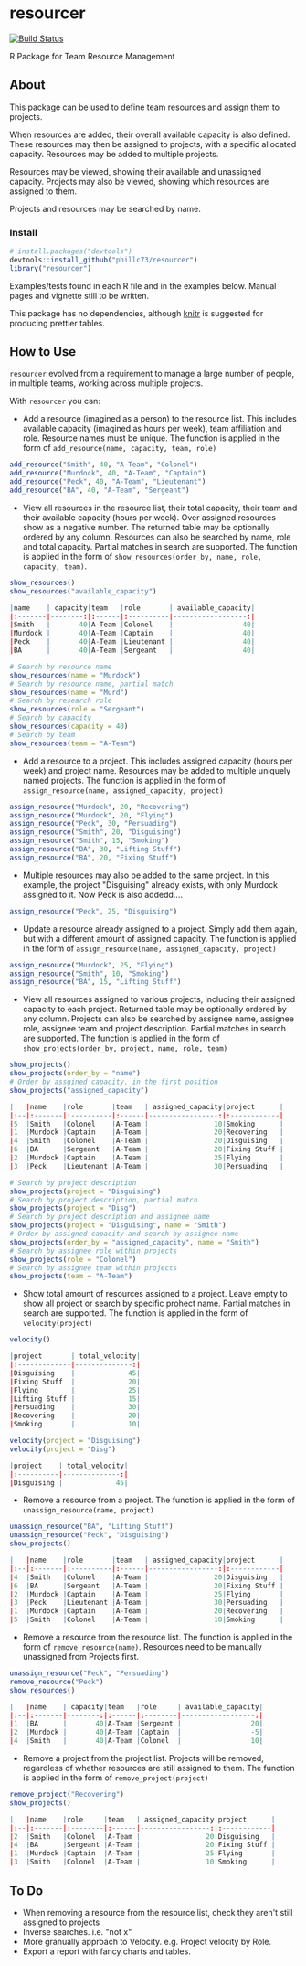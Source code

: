 # resourcer

[![Build Status](https://travis-ci.org/phillc73/resourcer.svg?branch=master)](https://travis-ci.org/phillc73/resourcer)

R Package for Team Resource Management


## About

This package can be used to define team resources and assign them to projects. 

When resources are added, their overall available capacity is also defined. These resources may then be assigned to projects, with a specific allocated capacity. Resources may be added to multiple projects.

Resources may be viewed, showing their available and unassigned capacity. Projects may also be viewed, showing which resources are assigned to them.

Projects and resources may be searched by name.


### Install

```r
# install.packages("devtools")
devtools::install_github("phillc73/resourcer")
library("resourcer")
```

Examples/tests found in each R file and in the examples below. Manual pages and vignette still to be written.

This package has no dependencies, although [knitr](https://yihui.name/knitr/) is suggested for producing prettier tables.


## How to Use

`resourcer` evolved from a requirement to manage a large number of people, in multiple teams, working across multiple projects.

With `resourcer` you can:

* Add a resource (imagined as a person) to the resource list. This includes available capacity (imagined as hours per week), team affiliation and role. Resource names must be unique. The function is applied in the form of `add_resource(name, capacity, team, role)`

```r
add_resource("Smith", 40, "A-Team", "Colonel")
add_resource("Murdock", 40, "A-Team", "Captain")
add_resource("Peck", 40, "A-Team", "Lieutenant")
add_resource("BA", 40, "A-Team", "Sergeant")
```

* View all resources in the resource list, their total capacity, their team and their available capacity (hours per week). Over assigned resources show as a negative number. The returned table may be optionally ordered by any column. Resources can also be searched by name, role and total capacity. Partial matches in search are supported. The function is applied in the form of `show_resources(order_by, name, role, capacity, team)`. 

```r
show_resources()
show_resources("available_capacity")

|name    | capacity|team   |role       | available_capacity|
|:-------|--------:|:------|:----------|------------------:|
|Smith   |       40|A-Team |Colonel    |                 40|
|Murdock |       40|A-Team |Captain    |                 40|
|Peck    |       40|A-Team |Lieutenant |                 40|
|BA      |       40|A-Team |Sergeant   |                 40|

# Search by resource name
show_resources(name = "Murdock")
# Search by resource name, partial match
show_resources(name = "Murd")
# Search by research role
show_resources(role = "Sergeant")
# Search by capacity
show_resources(capacity = 40)
# Search by team
show_resources(team = "A-Team")

```

* Add a resource to a project. This includes assigned capacity (hours per week) and project name. Resources may be added to multiple uniquely named projects. The function is applied in the form of `assign_resource(name, assigned_capacity, project)`

```r
assign_resource("Murdock", 20, "Recovering")
assign_resource("Murdock", 20, "Flying")
assign_resource("Peck", 30, "Persuading")
assign_resource("Smith", 20, "Disguising")
assign_resource("Smith", 15, "Smoking")
assign_resource("BA", 30, "Lifting Stuff")
assign_resource("BA", 20, "Fixing Stuff")

```

* Multiple resources may also be added to the same project. In this example, the project "Disguising" already exists, with only Murdock assigned to it. Now Peck is also addedd....

```r
assign_resource("Peck", 25, "Disguising")
```

* Update a resource already assigned to a project. Simply add them again, but with a different amount of assigned capacity. The function is applied in the form of `assign_resource(name, assigned_capacity, project)`

```r
assign_resource("Murdock", 25, "Flying")
assign_resource("Smith", 10, "Smoking")
assign_resource("BA", 15, "Lifting Stuff")
```

* View all resources assigned to various projects, including their assigned capacity to each project. Returned table may be optionally ordered by any column. Projects can also be searched by assignee name, assignee role, assignee team and project description. Partial matches in search are supported. The function is applied in the form of `show_projects(order_by, project, name, role, team)`

```r
show_projects()
show_projects(order_by = "name")
# Order by assgined capacity, in the first position
show_projects("assigned_capacity")

|   |name    |role       |team   | assigned_capacity|project      |
|:--|:-------|:----------|:------|-----------------:|:------------|
|5  |Smith   |Colonel    |A-Team |                10|Smoking      |
|1  |Murdock |Captain    |A-Team |                20|Recovering   |
|4  |Smith   |Colonel    |A-Team |                20|Disguising   |
|6  |BA      |Sergeant   |A-Team |                20|Fixing Stuff |
|2  |Murdock |Captain    |A-Team |                25|Flying       |
|3  |Peck    |Lieutenant |A-Team |                30|Persuading   |

# Search by project description
show_projects(project = "Disguising")
# Search by project description, partial match
show_projects(project = "Disg")
# Search by project description and assignee name
show_projects(project = "Disguising", name = "Smith")
# Order by assigned capacity and search by assignee name
show_projects(order_by = "assigned_capacity", name = "Smith")
# Search by assignee role within projects
show_projects(role = "Colonel")
# Search by assignee team within projects
show_projects(team = "A-Team")

```

* Show total amount of resources assigned to a project. Leave empty to show all project or search by specific prohect name. Partial matches in search are supported. The function is applied in the form of `velocity(project)`

```r
velocity()

|project       | total_velocity|
|:-------------|--------------:|
|Disguising    |             45|
|Fixing Stuff  |             20|
|Flying        |             25|
|Lifting Stuff |             15|
|Persuading    |             30|
|Recovering    |             20|
|Smoking       |             10|

velocity(project = "Disguising")
velocity(project = "Disg")

|project    | total_velocity|
|:----------|--------------:|
|Disguising |             45|

```

* Remove a resource from a project. The function is applied in the form of `unassign_resource(name, project)`

```r
unassign_resource("BA", "Lifting Stuff")
unassign_resource("Peck", "Disguising")
show_projects()

|   |name    |role       |team   | assigned_capacity|project      |
|:--|:-------|:----------|:------|-----------------:|:------------|
|4  |Smith   |Colonel    |A-Team |                20|Disguising   |
|6  |BA      |Sergeant   |A-Team |                20|Fixing Stuff |
|2  |Murdock |Captain    |A-Team |                25|Flying       |
|3  |Peck    |Lieutenant |A-Team |                30|Persuading   |
|1  |Murdock |Captain    |A-Team |                20|Recovering   |
|5  |Smith   |Colonel    |A-Team |                10|Smoking      |
```


* Remove a resource from the resource list. The function is applied in the form of `remove_resource(name)`. Resources need to be manually unassigned from Projects first.

```r
unassign_resource("Peck", "Persuading")
remove_resource("Peck")
show_resources()

|   |name    | capacity|team   |role     | available_capacity|
|:--|:-------|--------:|:------|:--------|------------------:|
|1  |BA      |       40|A-Team |Sergeant |                 20|
|2  |Murdock |       40|A-Team |Captain  |                 -5|
|4  |Smith   |       40|A-Team |Colonel  |                 10|
```

* Remove a project from the project list. Projects will be removed, regardless of whether resources are still assigned to them. The function is applied in the form of `remove_project(project)`

```r
remove_project("Recovering")
show_projects()

|   |name    |role     |team   | assigned_capacity|project      |
|:--|:-------|:--------|:------|-----------------:|:------------|
|2  |Smith   |Colonel  |A-Team |                20|Disguising   |
|4  |BA      |Sergeant |A-Team |                20|Fixing Stuff |
|1  |Murdock |Captain  |A-Team |                25|Flying       |
|3  |Smith   |Colonel  |A-Team |                10|Smoking      |

```

## To Do

* When removing a resource from the resource list, check they aren't still assigned to projects
* Inverse searches. i.e. "not x"
* More granually approach to Velocity. e.g. Project velocity by Role.
* Export a report with fancy charts and tables.




